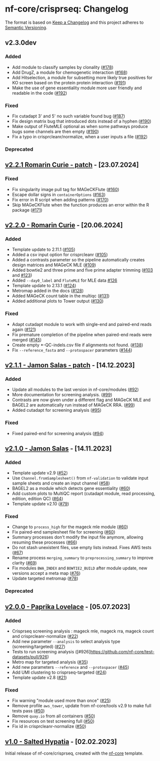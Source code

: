 # nf-core/crisprseq: Changelog

The format is based on [Keep a Changelog](https://keepachangelog.com/en/1.0.0/)
and this project adheres to [Semantic Versioning](https://semver.org/spec/v2.0.0.html).

## v2.3.0dev

### Added

- Add module to classify samples by clonality ([#178](https://github.com/nf-core/crisprseq/pull/178))
- Add DrugZ, a module for chemogenetic interaction ([#168](https://github.com/nf-core/crisprseq/pull/168))
- Add Hitselection, a module for subsetting more likely true positives for KO screen based on the protein protein interaction ([#191](https://github.com/nf-core/crisprseq/pull/191))
- Make the use of gene essentiality module more user friendly and readable in the code ([#192](https://github.com/nf-core/crisprseq/pull/192))

### Fixed

- Fix cutadapt 3' and 5' no such variable found bug ([#187](https://github.com/nf-core/crisprseq/pull/187))
- Fix design matrix bug that introduced dots instead of a hyphen ([#190](https://github.com/nf-core/crisprseq/pull/190))
- Make output of FluteMLE optional as when some pathways produce bugs some channels are then empty ([#190](https://github.com/nf-core/crisprseq/pull/190))
- Fix a typo in crisprcleanr/normalize, when a user inputs a file ([#192](https://github.com/nf-core/crisprseq/pull/192))

### Deprecated

## [v2.2.1 Romarin Curie - patch](https://github.com/nf-core/crisprseq/releases/tag/2.2.1) - [23.07.2024]

### Fixed

- Fix singularity image pull tag for MAGeCKFlute ([#160](https://github.com/nf-core/crisprseq/pull/160))
- Escape dollar signs in `containerOptions` ([#163](https://github.com/nf-core/crisprseq/pull/163))
- Fix error in R script when adding patterns ([#170](https://github.com/nf-core/crisprseq/pull/170))
- Skip MAGeCKFlute when the function produces an error within the R package ([#171](https://github.com/nf-core/crisprseq/pull/170))

## [v2.2.0 - Romarin Curie](https://github.com/nf-core/crisprseq/releases/tag/2.2.0) - [20.06.2024]

### Added

- Template update to 2.11.1 ([#105](https://github.com/nf-core/crisprseq/pull/105))
- Added a csv input option for crisprcleanr ([#105](https://github.com/nf-core/crisprseq/pull/105))
- Added a contrasts parameter so the pipeline automatically creates design matrices and MAGeCK MLE ([#109](https://github.com/nf-core/crisprseq/pull/109))
- Added bowtie2 and three prime and five prime adapter trimming ([#103](https://github.com/nf-core/crisprseq/pull/103) and [#123](https://github.com/nf-core/crisprseq/pull/123))
- Added `--day0_label` and `FluteMLE` for MLE data [#126](https://github.com/nf-core/crisprseq/pull/126)
- Template update to 2.13.1 ([#124](https://github.com/nf-core/crisprseq/pull/124))
- Metromap added in the docs ([#128](https://github.com/nf-core/crisprseq/pull/128))
- Added MAGeCK count table in the multiqc ([#131](https://github.com/nf-core/crisprseq/pull/131))
- Added additional plots to Tower output ([#130](https://github.com/nf-core/crisprseq/pull/130))

### Fixed

- Adapt cutadapt module to work with single-end and paired-end reads again ([#121](https://github.com/nf-core/crisprseq/pull/121))
- Fix premature completion of the pipeline when paired-end reads were merged ([#145](https://github.com/nf-core/crisprseq/pull/145))
- Create empty \*-QC-indels.csv file if alignments not found. ([#138](https://github.com/nf-core/crisprseq/pull/138))
- Fix `--reference_fasta` and `--protospacer` parameters ([#144](https://github.com/nf-core/crisprseq/pull/144))

## [v2.1.1 - Jamon Salas - patch](https://github.com/nf-core/crisprseq/releases/tag/2.1.1) - [14.12.2023]

### Added

- Update all modules to the last version in nf-core/modules ([#92](https://github.com/nf-core/crisprseq/pull/92))
- More documentation for screening analysis. ([#99](https://github.com/nf-core/crisprseq/pull/99))
- Contrasts are now given under a different flag and MAGeCK MLE and BAGEL2 are automatically run instead of MAGeCK RRA. ([#99](https://github.com/nf-core/crisprseq/pull/99))
- Added cutadapt for screening analysis ([#95](https://github.com/nf-core/crisprseq/pull/95))

### Fixed

- Fixed paired-end for screening analysis ([#94](https://github.com/nf-core/crisprseq/pull/94))

## [v2.1.0 - Jamon Salas](https://github.com/nf-core/crisprseq/releases/tag/2.1.0) - [14.11.2023]

### Added

- Template update v2.9 ([#52](https://github.com/nf-core/crisprseq/pull/52))
- Use `Channel.fromSamplesheet()` from `nf-validation` to validate input sample sheets and create an input channel ([#58](https://github.com/nf-core/crisprseq/pull/58))
- BAGEL2 as a module which detects gene essentiality ([#60](https://github.com/nf-core/crisprseq/pull/60))
- Add custom plots to MultiQC report (cutadapt module, read processing, edition, edition QC) ([#64](https://github.com/nf-core/crisprseq/pull/64))
- Template update v2.10 ([#79](https://github.com/nf-core/crisprseq/pull/79))

### Fixed

- Change to `process_high` for the mageck mle module ([#60](https://github.com/nf-core/crisprseq/pull/60))
- Fix paired-end samplesheet file for screening ([#60](https://github.com/nf-core/crisprseq/pull/60))
- Summary processes don't modify the input file anymore, allowing resuming these processes ([#66](https://github.com/nf-core/crisprseq/pull/66))
- Do not stash unexistent files, use empty lists instead. Fixes AWS tests ([#67](https://github.com/nf-core/crisprseq/pull/67))
- Rename process `merging_summary` to `preprocessing_summary` to improve clarity ([#69](https://github.com/nf-core/crisprseq/pull/69))
- Fix modules `BWA_INDEX` and `BOWTIE2_BUILD` after module update, new versions accept a meta map ([#76](https://github.com/nf-core/crisprseq/pull/76))
- Update targeted metromap ([#78](https://github.com/nf-core/crisprseq/pull/78))

### Deprecated

## [v2.0.0 - Paprika Lovelace](https://github.com/nf-core/crisprseq/releases/tag/2.0.0) - [05.07.2023]

### Added

- Crisprseq screening analysis : mageck mle, mageck rra, mageck count and crisprcleanr-normalize ([#22](https://github.com/nf-core/crisprseq/pull/22))
- Add new parameter `--analysis` to select analysis type (screening/targeted) ([#27](https://github.com/nf-core/crisprseq/pull/27))
- Tests to run screening analysis ([#926]https://github.com/nf-core/test-datasets/pull/926)
- Metro map for targeted analysis ([#35](https://github.com/nf-core/crisprseq/pull/35))
- Add new parameters `--reference` and `--protospacer` ([#45](https://github.com/nf-core/crisprseq/pull/45))
- Add UMI clustering to crisprseq-targeted ([#24](https://github.com/nf-core/crisprseq/pull/24))
- Template update v2.8 ([#21](https://github.com/nf-core/crisprseq/pull/21))

### Fixed

- Fix warning "module used more than once" ([#25](https://github.com/nf-core/crisprseq/pull/25))
- Remove profile `aws_tower`, update from nf-core/tools v2.9 to make full tests pass ([#50](https://github.com/nf-core/crisprseq/pull/50))
- Remove `quay.io` from all containers ([#50](https://github.com/nf-core/crisprseq/pull/50))
- Fix resources on test screening full ([#50](https://github.com/nf-core/crisprseq/pull/56))
- Fix id in crisprcleanr-normalize ([#50](https://github.com/nf-core/crisprseq/pull/56))

## [v1.0 - Salted Hypatia](https://github.com/nf-core/crisprseq/releases/tag/1.0) - [02.02.2023]

Initial release of nf-core/crisprseq, created with the [nf-core](https://nf-co.re/) template.
